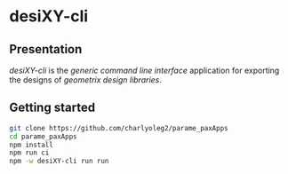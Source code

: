 desiXY-cli
==========


Presentation
------------

*desiXY-cli* is the *generic command line interface* application for exporting the designs of *geometrix design libraries*.


Getting started
---------------

```bash
git clone https://github.com/charlyoleg2/parame_paxApps
cd parame_paxApps
npm install
npm run ci
npm -w desiXY-cli run run
```




